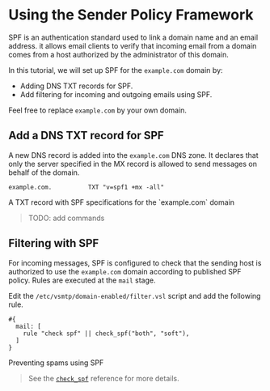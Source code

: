 # Using the Sender Policy Framework

SPF is an authentication standard used to link a domain name and an email address. it allows email clients to verify that incoming email from a domain comes from a host authorized by the administrator of this domain.

In this tutorial, we will set up SPF for the `example.com` domain by:

- Adding DNS TXT records for SPF.
- Add filtering for incoming and outgoing emails using SPF.

Feel free to replace `example.com` by your own domain.

## Add a DNS TXT record for SPF

A new DNS record is added into the `example.com` DNS zone. It declares that only the server specified in the MX record is allowed to send messages on behalf of the domain.

```shell
example.com.          TXT "v=spf1 +mx -all"
```
<p class="ann"> A TXT record with SPF specifications for the `example.com` domain </p>

> TODO: add commands

## Filtering with SPF

For incoming messages, SPF is configured to check that the sending host is authorized to use the `example.com` domain according to published SPF policy. Rules are executed at the `mail` stage.

Edit the `/etc/vsmtp/domain-enabled/filter.vsl` script and add the following rule.

```rust,ignore
#{
  mail: [
    rule "check spf" || check_spf("both", "soft"),
  ]
}
```
<p class="ann"> Preventing spams using SPF </p>

> See the [`check_spf`][check_spf_fn_ref] reference for more details.

[check_spf_fn_ref]: ./../../ref/vSL/api/fn::global.md#check_spf
